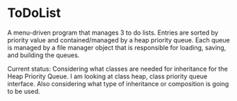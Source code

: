 # ToDoList
A menu-driven program that manages 3 to do lists. Entries are sorted by priority value and contained/managed by a heap priority queue. Each queue is managed by a file manager object that is responsible for loading, saving, and building the queues.

Current status: Considering what classes are needed for inheritance for the Heap Priority Queue. I am looking at class heap, class priority queue interface. Also considering what type of inheritance or composition is going to be used. 
